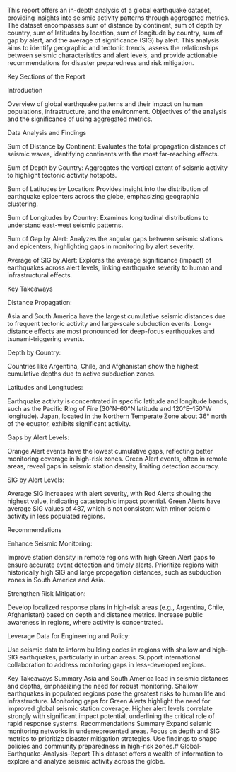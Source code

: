 This report offers an in-depth analysis of a global earthquake dataset, providing insights into seismic activity patterns through aggregated metrics. The dataset encompasses sum of distance by continent, sum of depth by country, sum of latitudes by location, sum of longitude by country, sum of gap by alert, and the average of significance (SIG) by alert. This analysis aims to identify geographic and tectonic trends, assess the relationships between seismic characteristics and alert levels, and provide actionable recommendations for disaster preparedness and risk mitigation.

Key Sections of the Report

Introduction

Overview of global earthquake patterns and their impact on human populations, infrastructure, and the environment.
Objectives of the analysis and the significance of using aggregated metrics.

Data Analysis and Findings

Sum of Distance by Continent:
Evaluates the total propagation distances of seismic waves, identifying continents with the most far-reaching effects.

Sum of Depth by Country:
Aggregates the vertical extent of seismic activity to highlight tectonic activity hotspots.

Sum of Latitudes by Location:
Provides insight into the distribution of earthquake epicenters across the globe, emphasizing geographic clustering.

Sum of Longitudes by Country:
Examines longitudinal distributions to understand east-west seismic patterns.

Sum of Gap by Alert:
Analyzes the angular gaps between seismic stations and epicenters, highlighting gaps in monitoring by alert severity.

Average of SIG by Alert:
Explores the average significance (impact) of earthquakes across alert levels, linking earthquake severity to human and infrastructural effects.

Key Takeaways

Distance Propagation:

Asia and South America have the largest cumulative seismic distances due to frequent tectonic activity and large-scale subduction events.
Long-distance effects are most pronounced for deep-focus earthquakes and tsunami-triggering events.

Depth by Country:

Countries like Argentina, Chile, and Afghanistan show the highest cumulative depths due to active subduction zones.

Latitudes and Longitudes:

Earthquake activity is concentrated in specific latitude and longitude bands, such as the Pacific Ring of Fire (30°N–60°N latitude and 120°E–150°W longitude).
Japan, located in the Northern Temperate Zone about 36° north of the equator, exhibits significant activity.

Gaps by Alert Levels:

Orange Alert events have the lowest cumulative gaps, reflecting better monitoring coverage in high-risk zones.
Green Alert events, often in remote areas, reveal gaps in seismic station density, limiting detection accuracy.

SIG by Alert Levels:

Average SIG increases with alert severity, with Red Alerts showing the highest value, indicating catastrophic impact potential.
Green Alerts have average SIG values of 487, which is not consistent with minor seismic activity in less populated regions.

Recommendations

Enhance Seismic Monitoring:

Improve station density in remote regions with high Green Alert gaps to ensure accurate event detection and timely alerts.
Prioritize regions with historically high SIG and large propagation distances, such as subduction zones in South America and Asia.

Strengthen Risk Mitigation:

Develop localized response plans in high-risk areas (e.g., Argentina, Chile, Afghanistan) based on depth and distance metrics.
Increase public awareness in regions, where activity is concentrated.

Leverage Data for Engineering and Policy:

Use seismic data to inform building codes in regions with shallow and high-SIG earthquakes, particularly in urban areas.
Support international collaboration to address monitoring gaps in less-developed regions.


Key Takeaways Summary
Asia and South America lead in seismic distances and depths, emphasizing the need for robust monitoring.
Shallow earthquakes in populated regions pose the greatest risks to human life and infrastructure.
Monitoring gaps for Green Alerts highlight the need for improved global seismic station coverage.
Higher alert levels correlate strongly with significant impact potential, underlining the critical role of rapid response systems.
Recommendations Summary
Expand seismic monitoring networks in underrepresented areas.
Focus on depth and SIG metrics to prioritize disaster mitigation strategies.
Use findings to shape policies and community preparedness in high-risk zones.# Global-Earthquake-Analysis-Report
This dataset offers a wealth of information to explore and analyze seismic activity across the globe.
